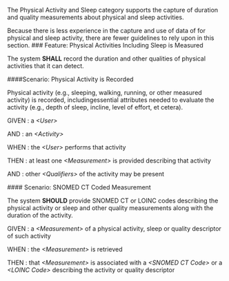 The Physical Activity and Sleep category supports the capture of duration and quality
measurements about physical and sleep activities.

Because there is less experience in the capture and use of data of for physical and sleep
activity, there are fewer guidelines to rely upon in this section.
###<span class='glyphicon text-success glyphicon-phone'/> <span class='glyphicon text-success glyphicon-dashboard'/> <span class='glyphicon text-success glyphicon-cloud'/> <a name='physical_activity_and_sleep'>Feature: Physical Activities Including Sleep is Measured</a>

The system **SHALL** record the duration and other qualities of physical activities that it can detect.


####<a name='physical-activity-is-recorded'>Scenario: Physical Activity is Recorded</a>

Physical activity (e.g., sleeping, walking, running, or other measured activity) is recorded, includingessential attributes needed to evaluate the activity (e.g., depth of sleep, incline, level of effort, et cetera).

GIVEN
: a <i>&lt;User&gt;</i>

   AND
   : an <i>&lt;Activity&gt;</i>

WHEN
: the <i>&lt;User&gt;</i> performs that activity

THEN
: at least one <i>&lt;Measurement&gt;</i> is provided describing that activity

   AND
   : other <i>&lt;Qualifiers&gt;</i> of the activity may be present


####<span class='glyphicon text-info glyphicon-phone'/> <span class='glyphicon text-info glyphicon-cloud'/> <a name='snomed-ct-coded-measurement'>Scenario: SNOMED CT Coded Measurement</a>

The system **SHOULD** provide SNOMED CT or LOINC codes describing the physical activity or sleep and other quality measurements
along with the duration of the activity.

GIVEN
: a <i>&lt;Measurement&gt;</i> of a physical activity, sleep or quality descriptor of such activity

WHEN
: the <i>&lt;Measurement&gt;</i> is retrieved

THEN
: that <i>&lt;Measurement&gt;</i> is associated with a <i>&lt;SNOMED CT Code&gt;</i> or a <i>&lt;LOINC Code&gt;</i> describing the activity or quality descriptor 

